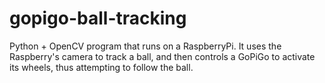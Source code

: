 # gopigo-ball-tracking

Python + OpenCV program that runs on a RaspberryPi. It uses the Raspberry's camera to track a ball, and then controls a GoPiGo to activate its wheels, 
thus attempting to follow the ball.
